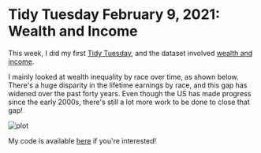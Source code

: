 # Tidy Tuesday February 9, 2021: Wealth and Income

This week, I did my first [Tidy Tuesday](https://github.com/rfordatascience/tidytuesday), and the dataset involved [wealth and income](https://github.com/rfordatascience/tidytuesday/blob/master/data/2021/2021-02-09/readme.md).

I mainly looked at wealth inequality by race over time, as shown below. There's a huge disparity in the lifetime earnings by race, and this gap has widened over the past forty years. Even though the US has made progress since the early 2000s, there's still a lot more work to be done to close that gap!

![plot](../misc/tt_2021_wk6.jpg)

My code is available [here](https://github.com/aboskovic21/tidy_tuesday/blob/main/2021/week6.Rmd) if you're interested!
